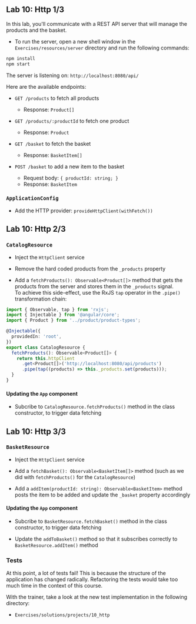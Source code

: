 ## Lab 10: Http 1/3

In this lab, you'll communicate with a REST API server that will manage the products and the basket.

- To run the server, open a new shell window in the `Exercises/resources/server` directory and run the following commands:

```bash
npm install
npm start
```

The server is listening on: `http://localhost:8080/api/`

Here are the available endpoints:

- `GET /products` to fetch all products
  - Response: `Product[]`

- `GET /products/:productId` to fetch one product
  - Response: `Product`

- `GET /basket` to fetch the basket
  - Response: `BasketItem[]`

- `POST /basket` to add a new item to the basket
  - Request body: `{ productId: string; }`
  - Response: `BasketItem`

### `ApplicationConfig`

- Add the HTTP provider: `provideHttpClient(withFetch())`



## Lab 10: Http 2/3
### `CatalogResource`

- Inject the `HttpClient` service

- Remove the hard coded products from the `_products` property

- Add a `fetchProducts(): Observable<Product[]>` method that gets the products from the server and stores them in the `_products` signal.<br />
  To achieve this side-effect, use the RxJS `tap` operator in the `.pipe()` transformation chain:

```ts
import { Observable, tap } from 'rxjs';
import { Injectable } from '@angular/core';
import { Product } from '../product/product-types';

@Injectable({
  providedIn: 'root',
})
export class CatalogResource {
  fetchProducts(): Observable<Product[]> {
    return this.httpClient
      .get<Product[]>('http://localhost:8080/api/products')
      .pipe(tap((products) => this._products.set(products)));
  }
}
```

#### Updating the `App` component

- Subcribe to `CatalogResource.fetchProducts()` method in the class constructor, to trigger data fetching



## Lab 10: Http 3/3
### `BasketResource`

- Inject the `HttpClient` service

- Add a `fetchBasket(): Observable<BasketItem[]>` method (such as we did with `fetchProducts()` for the `CatalogResource`)

- Add a `addItem(productId: string): Observable<BasketItem>` method posts the item to be added and update the `_basket` property accordingly

#### Updating the `App` component

- Subcribe to `BasketResource.fetchBasket()` method in the class constructor, to trigger data fetching

- Update the `addToBasket()` method so that it subscribes correctly to `BasketResource.addItem()` method

### Tests

At this point, a lot of tests fail!
This is because the structure of the application has changed radically.
Refactoring the tests would take too much time in the context of this course.

With the trainer, take a look at the new test implementation in the following directory:
  - `Exercises/solutions/projects/10_http`
